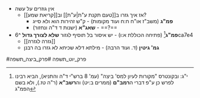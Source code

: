 * אין גוזרים על עשה
	* אז איך גזרו ב[[טעם תקנת ע"ת|ע"ת]] וב[[קריאת שמע]]?
		* **פמ"ג** (משב"ז או"ח ח:ח ועוד מקומות) - ק"ש זהירות הוא ולא סייג
		* **שאג"א** (ישנות ד ד"ה ונחזור) - ==?==
* **פמ"ג**[^1] (פתיחה הכוללת א:ו) - יש איסור בל תוסיף לגזור **שלא לצורך גדול** ^6ca7e4
	* [[גזרה לגזרה]]
	* **גמ' גיטין** (ד. ועוד הרבה) - מילתא דלא שכיחא לא גזרו בה רבנן

#פרק_יוט_תשפה #פרק_ביצה_תשפה

[^1]:	י"ג: ובקונטרס "מקורות לעיון למס' ביצה" (עמ' 8 ברש"י ד"ה והתניא), הביא רבינו לפרש כן ע"פ דברי ה**רמב"ם** (ממרים ב:יט) וה**רשב"א** (ר"ה טז.), ולא בשם הפמ"ג